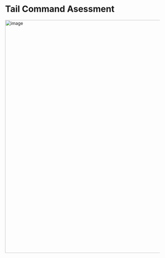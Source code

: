 # Tail Command Asessment

<img width="760" alt="image" src="https://github.com/codeX1616/TailCommandAsessment/assets/35308117/f62b3a1b-1080-4533-869a-cd3121a1cf8a">
